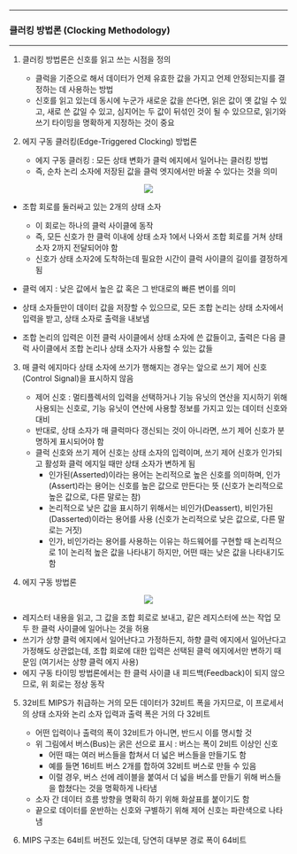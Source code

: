 -----
### 클러킹 방법론 (Clocking Methodology)
-----
1. 클러킹 방법론은 신호를 읽고 쓰는 시점을 정의
   - 클럭을 기준으로 해서 데이터가 언제 유효한 값을 가지고 언제 안정되는지를 결정하는 데 사용하는 방법
   - 신호를 읽고 있는데 동시에 누군가 새로운 값을 쓴다면, 읽은 값이 옛 값일 수 있고, 새로 쓴 값일 수 있고, 심지어는 두 값이 뒤섞인 것이 될 수 있으므로, 읽기와 쓰기 타이밍을 명확하게 지정하는 것이 중요
  
2. 에지 구동 클러킹(Edge-Triggered Clocking) 방법론
   - 에지 구동 클러킹 : 모든 상태 변화가 클럭 에지에서 일어나는 클러킹 방법
   - 즉, 순차 논리 소자에 저장된 값을 클럭 엣지에서만 바꿀 수 있다는 것을 의미
<div align="center">
<img src="https://github.com/user-attachments/assets/31329beb-3623-46bb-beaf-649b3edd160c">
</div>

   - 조합 회로를 둘러싸고 있는 2개의 상태 소자
     + 이 회로는 하나의 클럭 사이클에 동작
     + 즉, 모든 신호가 한 클럭 이내에 상태 소자 1에서 나와서 조합 회로를 거쳐 상태 소자 2까지 전달되어야 함
     + 신호가 상태 소자2에 도착하는데 필요한 시간이 클럭 사이클의 길이를 결정하게 됨

   - 클럭 에지 : 낮은 값에서 높은 값 혹은 그 반대로의 빠른 변이를 의미
   - 상태 소자들만이 데이터 값을 저장할 수 있으므로, 모든 조합 논리는 상태 소자에서 입력을 받고, 상태  소자로 출력을 내보냄
   - 조합 논리의 입력은 이전 클럭 사이클에서 상태 소자에 쓴 값들이고, 출력은 다음 클럭 사이클에서 조합 논리나 상태 소자가 사용할 수 있는 값들

3. 매 클럭 에지마다 상태 소자에 쓰기가 행해지는 경우는 앞으로 쓰기 제어 신호(Control Signal)을 표시하지 않음
   - 제어 신호 : 멀티플렉서의 입력을 선택하거나 기능 유닛의 연산을 지시하기 위해 사용되는 신호로, 기능 유닛이 연산에 사용할 정보를 가지고 있는 데이터 신호와 대비
   - 반대로, 상태 소자가 매 클럭마다 갱신되는 것이 아니라면, 쓰기 제어 신호가 분명하게 표시되어야 함
   - 클럭 신호와 쓰기 제어 신호는 상태 소자의 입력이며, 쓰기 제어 신호가 인가되고 활성화 클럭 에지일 때만 상태 소자가 변하게 됨
     + 인가된(Asserted)이라는 용어는 논리적으로 높은 신호를 의미하며, 인가(Assert)라는 용어는 신호를 높은 값으로 만든다는 뜻 (신호가 논리적으로 높은 값으로, 다른 말로는 참)
     + 논리적으로 낮은 값을 표시하기 위해서는 비인가(Deassert), 비인가된(Dasserted)이라는 용어를 사용 (신호가 논리적으로 낮은 값으로, 다른 말로는 거짓)
     + 인가, 비인가라는 용어를 사용하는 이유는 하드웨어를 구현할 때 논리적으로 1이 논리적 높은 값을 나타내기 하지만, 어떤 때는 낮은 값을 나타내기도 함

4. 에지 구동 방법론
<div align="center">
<img src="https://github.com/user-attachments/assets/08463f1b-c344-405c-9c7c-dd0a491e1b37">
</div>

   - 레지스터 내용을 읽고, 그 값을 조합 회로로 보내고, 같은 레지스터에 쓰는 작업 모두 한 클럭 사이클에 일어나는 것을 허용
   - 쓰기가 상향 클럭 에지에서 일어난다고 가정하든지, 하향 클럭 에지에서 일어난다고 가정해도 상관없는데, 조합 회로에 대한 입력은 선택된 클럭 에지에서만 변하기 때문임 (여기서는 상향 클럭 에지 사용)
   - 에지 구동 타이밍 방법론에서는 한 클럭 사이클 내 피드백(Feedback)이 되지 않으므로, 위 회로는 정상 동작

5. 32비트 MIPS가 취급하는 거의 모든 데이터가 32비트 폭을 가지므로, 이 프로세서의 상태 소자와 논리 소자 입력과 출력 폭은 거의 다 32비트
   - 어떤 입력이나 출력의 폭이 32비트가 아니면, 반드시 이를 명시할 것
   - 위 그림에서 버스(Bus)는 굵은 선으로 표시 : 버스는 폭이 2비트 이상인 신호
     + 어떤 때는 여러 버스들을 합쳐서 더 넓은 버스들을 만들기도 함
     + 예를 들면 16비트 버스 2개를 합하여 32비트 버스로 만들 수 있음
     + 이럴 경우, 버스 선에 레이블을 붙여서 더 넓을 버스를 만들기 위해 버스들을 합쳤다는 것을 명확하게 나타냄
   - 소자 간 데이터 흐름 방향을 명확히 하기 위해 화살표를 붙이기도 함
   - 끝으로 데이터를 운반하는 신호와 구별하기 위해 제어 신호는 파란색으로 나타냄

6. MIPS 구조는 64비트 버전도 있는데, 당연히 대부분 경로 폭이 64비트
